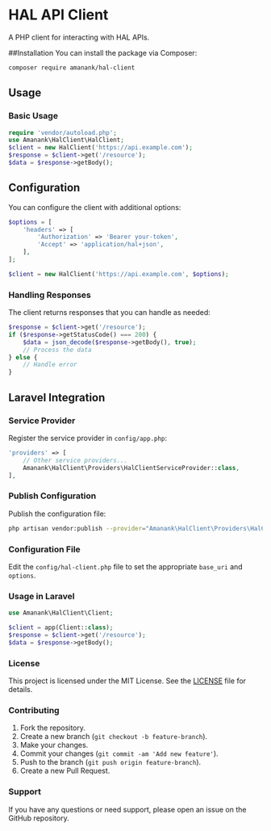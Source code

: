 # HAL API Client
A PHP client for interacting with HAL APIs.  

##Installation
You can install the package via Composer:  
```bash 
composer require amanank/hal-client 
```

## Usage

### Basic Usage
```php 
require 'vendor/autoload.php';  
use Amanank\HalClient\HalClient;  
$client = new HalClient('https://api.example.com'); 
$response = $client->get('/resource'); 
$data = $response->getBody(); 
```

## Configuration
You can configure the client with additional options:  
```php
$options = [
    'headers' => [
        'Authorization' => 'Bearer your-token',
        'Accept' => 'application/hal+json',
    ],
];

$client = new HalClient('https://api.example.com', $options); 
```  

### Handling Responses
The client returns responses that you can handle as needed:  
```php 
$response = $client->get('/resource');
if ($response->getStatusCode() === 200) {
    $data = json_decode($response->getBody(), true);
    // Process the data
} else {
    // Handle error
}
```  

## Laravel Integration
### Service Provider
Register the service provider in `config/app.php`:
```php
'providers' => [
    // Other service providers...
    Amanank\HalClient\Providers\HalClientServiceProvider::class,
],
```

### Publish Configuration
Publish the configuration file:
```bash 
php artisan vendor:publish --provider="Amanank\HalClient\Providers\HalClientServiceProvider"
```

### Configuration File
Edit the `config/hal-client.php` file to set the appropriate `base_uri` and `options`.

### Usage in Laravel
```php
use Amanank\HalClient\Client;

$client = app(Client::class);
$response = $client->get('/resource');
$data = $response->getBody();
```


### License
This project is licensed under the MIT License. See the [LICENSE](LICENSE) file for details.  

### Contributing
1. Fork the repository. 
2. Create a new branch (`git checkout -b feature-branch`). 
3. Make your changes. 
4. Commit your changes (`git commit -am 'Add new feature'`). 
5. Push to the branch (`git push origin feature-branch`). 
6. Create a new Pull Request.

### Support
If you have any questions or need support, please open an issue on the GitHub repository. 